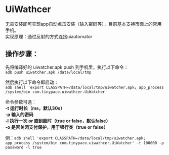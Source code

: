 # UiWathcer
无需安装即可实现app自动点击安装（输入密码等），目前基本支持市面上的常用手机。     
实现原理：通过反射的方式连接uiautomator
## 操作步骤：
先将编译好的 uiwatcher.apk push 到手机里，执行以下命令：  
`adb push uiwatcher.apk /data/local/tmp`  
        
然后执行以下命令即启动：  
`adb shell 'export CLASSPATH=/data/local/tmp/uiwatcher.apk; app_process /system/bin com.tinypace.uiwathcer.UiWatcher'`  
        
命令参数可选：  
**-t  运行时长（ms，默认30s）**   
**-p  输入的密码**  
**-l  执行一次 or 直到超时（true or false，默认false）**  
**-o  是否关闭支付保护，用于银行类（true or false）**  
        
例：`adb shell 'export CLASSPATH=/data/local/tmp/uiwatcher.apk; app_process /system/bin com.tinypace.uiwathcer.UiWatcher' -t 100000 -p password -l true`  

